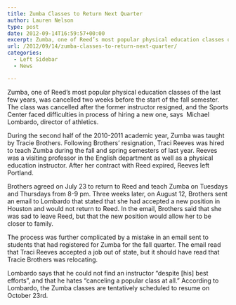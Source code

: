 ```yaml
---
title: Zumba Classes to Return Next Quarter
author: Lauren Nelson
type: post
date: 2012-09-14T16:59:57+00:00
excerpt: Zumba, one of Reed’s most popular physical education classes of the last few years, was cancelled two weeks before the start of the fall semester.
url: /2012/09/14/zumba-classes-to-return-next-quarter/
categories:
  - Left Sidebar
  - News

---
```

Zumba, one of Reed’s most popular physical education classes of the last few years, was cancelled two weeks before the start of the fall semester. The class was cancelled after the former instructor resigned, and the Sports Center faced difficulties in process of hiring a new one, says  Michael Lombardo, director of athletics.

During the second half of the 2010-2011 academic year, Zumba was taught by Tracie Brothers. Following Brothers’ resignation, Traci Reeves was hired to teach Zumba during the fall and spring semesters of last year. Reeves was a visiting professor in the English department as well as a physical education instructor. After her contract with Reed expired, Reeves left Portland.

Brothers agreed on July 23 to return to Reed and teach Zumba on Tuesdays and Thursdays from 8-9 pm. Three weeks later, on August 12, Brothers sent an email to Lombardo that stated that she had accepted a new position in Houston and would not return to Reed. In the email, Brothers said that she was sad to leave Reed, but that the new position would allow her to be closer to family.

The process was further complicated by a mistake in an email sent to students that had registered for Zumba for the fall quarter. The email read that Traci Reeves accepted a job out of state, but it should have read that Tracie Brothers was relocating.

Lombardo says that he could not find an instructor &#8220;despite [his] best efforts&#8221;, and that he hates &#8220;canceling a popular class at all.&#8221; According to Lombardo, the Zumba classes are tentatively scheduled to resume on October 23rd.